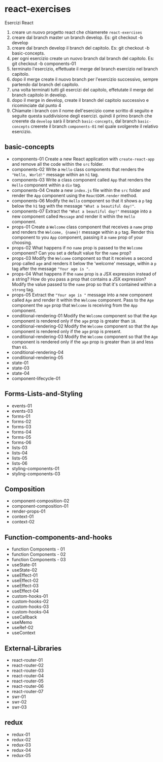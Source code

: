 # react-exercises
Esercizi React
1. creare un nuovo progetto react che chiamerete `react-exercises`
2. creare dal branch master un branch develop. Es: git checkout -b develop
3. creare dal branch develop il branch del capitolo. Es: git checkout -b basic-concepts.
4. per ogni esercizio create un nuovo branch dal branch del capitolo. Es: git checkout -b components-01
5. terminato l'esercizio, effettuate il merge del branch esercizio nel branch capitolo.
6. dopo il merge create il nuovo branch per l'esercizio successivo, sempre partendo dal branch del capitolo.
7. una volta terminati tutti gli esercizi del capitolo, effetutate il merge del branch capitolo in develop.
8. dopo il merge in develop, create il branch del capitolo successivo e ricominciate dal punto 4
9. Chiamate i branch con il nome dell'esercizio come scritto di seguito e seguite questa suddivisione degli esercizi.
    quindi il primo branch che creerete da `develop` sarà il branch `basic-concepts`, dal branch `basic-concepts` creerete il branch `components-01` nel quale svolgerete il relativo esercizio.

## basic-concepts
- components-01 Create a new React application with `create-react-app` and remove all the code within the `src` folder.
- components-02 Write a `Hello` class components that renders the `"Hello, World!"` message within an `h1` tag.
- components-03 Write a class component called `App` that renders the `Hello` component within a `div` tag.
- components-04 Create a new `index.js` file within the `src` folder and render the `App` component using the `ReactDOM.render` method.
- components-06 Modify the `Hello` component so that it shows a `p` tag below the `h1` tag with the message `"What a beautiful day!"`.
- components-07 Extract the `"What a beautiful day!"` message into a new component called `Message` and render it within the `Hello` component.
- props-01 Create a `Welcome` class component that receives a `name` prop and renders the `Welcome, {name}!` message within a `p` tag. Render this component to you `App` component, passing it a `name` prop of your choosing.
- props-02 What happens if no `name` prop is passed to the `Welcome` component? Can you set a default value for the `name` prop?
- props-03 Modify the `Welcome` component so that it receives a second prop called `age` and renders it below the 'welcome' message, within a `p` tag after the message `"Your age is "`.
- props-04 What happens if the `name` prop is a JSX expression instead of a string? How do you pass a prop that contains a JSX expression? Modify the value passed to the `name` prop so that it's contained within a `strong` tag.
- props-05 Extract the `"Your age is "` message into a new component called `Age` and render it within the `Welcome` component. Pass to the `Age` component the `age` prop that `Welcome` is receiving from the `App` component.
- conditional-rendering-01 Modify the `Welcome` component so that the `Age` component is rendered only if the `age` prop is greater than `18`.
- conditional-rendering-02 Modify the `Welcome` component so that the `Age` component is rendered only if the `age` prop is present.
- conditional-rendering-03 Modify the `Welcome` component so that the `Age` component is rendered only if the `age` prop is greater than `18` and less than `65`.
- conditional-rendering-04
- conditional-rendering-05
- state-01
- state-03
- state-04
- component-lifecycle-01

## Forms-Lists-and-Styling
- events-01
- events-03
- forms-01
- forms-02
- forms-03
- forms-04
- forms-05
- forms-06
- lists-03
- lists-04
- lists-05
- lists-06
- styling-components-01
- styling-components-03

## Composition
- component-composition-02
- component-composition-01
- render-props-01
- context-01
- context-02

## Function-components-and-hooks
- function Components - 01
- function Components - 02
- function Components - 03
- useState-01
- useState-02
- useEffect-01
- useEffect-02
- useEffect-03
- useEffect-04
- custom-hooks-01
- custom-hooks-02
- custom-hooks-03
- custom-hooks-04
- useCallback
- useMemo
- useRef-02
- useContext

## External-Libraries
- react-router-01
- react-router-02
- react-router-03
- react-router-04
- react-router-05
- react-router-06
- react-router-07
- swr-01
- swr-02
- swr-03

## redux
- redux-01
- redux-02
- redux-03
- redux-04
- redux-05
